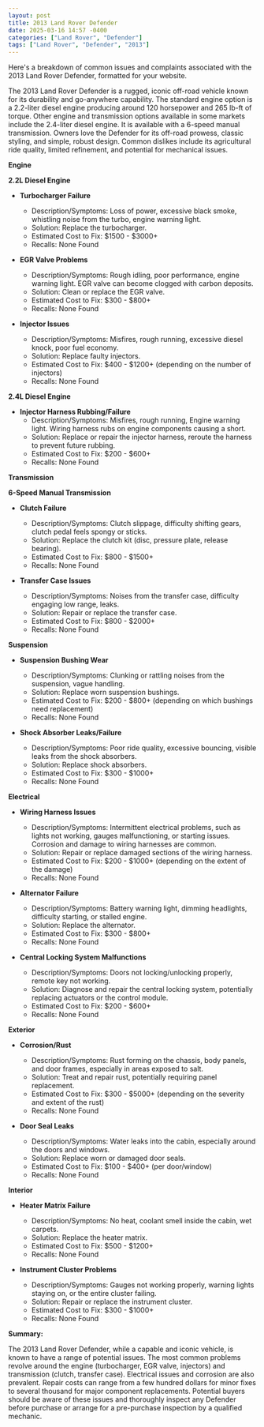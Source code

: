 ```yaml
---
layout: post
title: 2013 Land Rover Defender
date: 2025-03-16 14:57 -0400
categories: ["Land Rover", "Defender"]
tags: ["Land Rover", "Defender", "2013"]
---
```

Here's a breakdown of common issues and complaints associated with the 2013 Land Rover Defender, formatted for your website.

The 2013 Land Rover Defender is a rugged, iconic off-road vehicle known for its durability and go-anywhere capability. The standard engine option is a 2.2-liter diesel engine producing around 120 horsepower and 265 lb-ft of torque. Other engine and transmission options available in some markets include the 2.4-liter diesel engine. It is available with a 6-speed manual transmission. Owners love the Defender for its off-road prowess, classic styling, and simple, robust design. Common dislikes include its agricultural ride quality, limited refinement, and potential for mechanical issues.

**Engine**

**2.2L Diesel Engine**

*   **Turbocharger Failure**
    *   Description/Symptoms: Loss of power, excessive black smoke, whistling noise from the turbo, engine warning light.
    *   Solution: Replace the turbocharger.
    *   Estimated Cost to Fix: $1500 - $3000+
    *   Recalls: None Found

*   **EGR Valve Problems**
    *   Description/Symptoms: Rough idling, poor performance, engine warning light. EGR valve can become clogged with carbon deposits.
    *   Solution: Clean or replace the EGR valve.
    *   Estimated Cost to Fix: $300 - $800+
    *   Recalls: None Found

*   **Injector Issues**
    *   Description/Symptoms: Misfires, rough running, excessive diesel knock, poor fuel economy.
    *   Solution: Replace faulty injectors.
    *   Estimated Cost to Fix: $400 - $1200+ (depending on the number of injectors)
    *   Recalls: None Found

**2.4L Diesel Engine**

*   **Injector Harness Rubbing/Failure**
    *   Description/Symptoms: Misfires, rough running, Engine warning light. Wiring harness rubs on engine components causing a short.
    *   Solution: Replace or repair the injector harness, reroute the harness to prevent future rubbing.
    *   Estimated Cost to Fix: $200 - $600+
    *   Recalls: None Found

**Transmission**

**6-Speed Manual Transmission**

*   **Clutch Failure**
    *   Description/Symptoms: Clutch slippage, difficulty shifting gears, clutch pedal feels spongy or sticks.
    *   Solution: Replace the clutch kit (disc, pressure plate, release bearing).
    *   Estimated Cost to Fix: $800 - $1500+
    *   Recalls: None Found

*   **Transfer Case Issues**
    *   Description/Symptoms: Noises from the transfer case, difficulty engaging low range, leaks.
    *   Solution: Repair or replace the transfer case.
    *   Estimated Cost to Fix: $800 - $2000+
    *   Recalls: None Found

**Suspension**

*   **Suspension Bushing Wear**
    *   Description/Symptoms: Clunking or rattling noises from the suspension, vague handling.
    *   Solution: Replace worn suspension bushings.
    *   Estimated Cost to Fix: $200 - $800+ (depending on which bushings need replacement)
    *   Recalls: None Found

*   **Shock Absorber Leaks/Failure**
    *   Description/Symptoms: Poor ride quality, excessive bouncing, visible leaks from the shock absorbers.
    *   Solution: Replace shock absorbers.
    *   Estimated Cost to Fix: $300 - $1000+
    *   Recalls: None Found

**Electrical**

*   **Wiring Harness Issues**
    *   Description/Symptoms: Intermittent electrical problems, such as lights not working, gauges malfunctioning, or starting issues. Corrosion and damage to wiring harnesses are common.
    *   Solution: Repair or replace damaged sections of the wiring harness.
    *   Estimated Cost to Fix: $200 - $1000+ (depending on the extent of the damage)
    *   Recalls: None Found

*   **Alternator Failure**
    *   Description/Symptoms: Battery warning light, dimming headlights, difficulty starting, or stalled engine.
    *   Solution: Replace the alternator.
    *   Estimated Cost to Fix: $300 - $800+
    *   Recalls: None Found

*   **Central Locking System Malfunctions**
    *   Description/Symptoms: Doors not locking/unlocking properly, remote key not working.
    *   Solution: Diagnose and repair the central locking system, potentially replacing actuators or the control module.
    *   Estimated Cost to Fix: $200 - $600+
    *   Recalls: None Found

**Exterior**

*   **Corrosion/Rust**
    *   Description/Symptoms: Rust forming on the chassis, body panels, and door frames, especially in areas exposed to salt.
    *   Solution: Treat and repair rust, potentially requiring panel replacement.
    *   Estimated Cost to Fix: $300 - $5000+ (depending on the severity and extent of the rust)
    *   Recalls: None Found

*   **Door Seal Leaks**
    *   Description/Symptoms: Water leaks into the cabin, especially around the doors and windows.
    *   Solution: Replace worn or damaged door seals.
    *   Estimated Cost to Fix: $100 - $400+ (per door/window)
    *   Recalls: None Found

**Interior**

*   **Heater Matrix Failure**
    *   Description/Symptoms: No heat, coolant smell inside the cabin, wet carpets.
    *   Solution: Replace the heater matrix.
    *   Estimated Cost to Fix: $500 - $1200+
    *   Recalls: None Found

*   **Instrument Cluster Problems**
    *   Description/Symptoms: Gauges not working properly, warning lights staying on, or the entire cluster failing.
    *   Solution: Repair or replace the instrument cluster.
    *   Estimated Cost to Fix: $300 - $1000+
    *   Recalls: None Found

**Summary:**

The 2013 Land Rover Defender, while a capable and iconic vehicle, is known to have a range of potential issues. The most common problems revolve around the engine (turbocharger, EGR valve, injectors) and transmission (clutch, transfer case). Electrical issues and corrosion are also prevalent. Repair costs can range from a few hundred dollars for minor fixes to several thousand for major component replacements. Potential buyers should be aware of these issues and thoroughly inspect any Defender before purchase or arrange for a pre-purchase inspection by a qualified mechanic.

